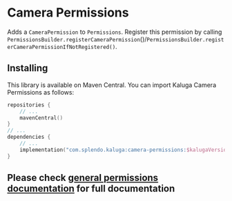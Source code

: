 # Camera Permissions
Adds a `CameraPermission` to `Permissions`. Register this permission by calling `PermissionsBuilder.registerCameraPermission`()/`PermissionsBuilder.registerCameraPermissionIfNotRegistered()`.

## Installing
This library is available on Maven Central. You can import Kaluga Camera Permissions as follows:

 ```kotlin
 repositories {
     // ...
     mavenCentral()
 }
 // ...
 dependencies {
     // ...
     implementation("com.splendo.kaluga:camera-permissions:$kalugaVersion")
 }
 ```

## Please check [general permissions documentation](../base-permissions) for full documentation
